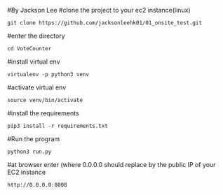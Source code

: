 #By Jackson Lee
#clone the project to your ec2 instance(linux)

    git clone https://github.com/jacksonleehk01/01_onsite_test.git


#enter the directory

    cd VoteCounter


#install virtual env

    virtualenv -p python3 venv


#activate virtual env

    source venv/bin/activate


#install the requirements

    pip3 install -r requirements.txt


#Run the program

    python3 run.py


#at browser enter (where 0.0.0.0 should replace by the public IP of your EC2 instance

    http://0.0.0.0:8008

